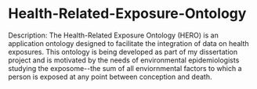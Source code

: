 # Health-Related-Exposure-Ontology
Description: The Health-Related Exposure Ontology (HERO) is an application ontology designed to facilitate the integration of data on health exposures. This ontology is being developed as part of my dissertation project and is motivated by the needs of environmental epidemiologists studying the exposome--the sum of all enviornmental factors to which a person is exposed at any point between conception and death.
